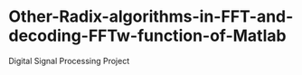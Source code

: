 # Other-Radix-algorithms-in-FFT-and-decoding-FFTw-function-of-Matlab
Digital Signal Processing Project
